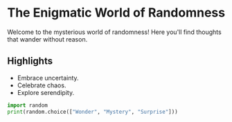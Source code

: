 # The Enigmatic World of Randomness

Welcome to the mysterious world of randomness! Here you'll find thoughts that
wander without reason.

## Highlights

- Embrace uncertainty.
- Celebrate chaos.
- Explore serendipity.

```python
import random
print(random.choice(["Wonder", "Mystery", "Surprise"]))
```
